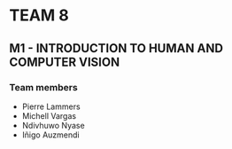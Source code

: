 ﻿
# TEAM 8 
## M1 - INTRODUCTION TO HUMAN AND COMPUTER VISION

### Team members

 - Pierre Lammers
 - Michell Vargas
 - Ndivhuwo Nyase
 - Iñigo Auzmendi
